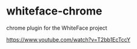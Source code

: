 # whiteface-chrome
chrome plugin for the WhiteFace project

https://www.youtube.com/watch?v=T2bb1EcTccY
